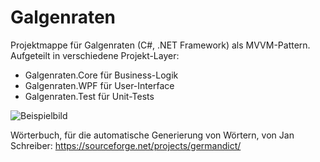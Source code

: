 # Galgenraten

Projektmappe für Galgenraten (C#, .NET Framework) als MVVM-Pattern. Aufgeteilt in verschiedene Projekt-Layer:
* Galgenraten.Core für Business-Logik
* Galgenraten.WPF für User-Interface
* Galgenraten.Test für Unit-Tests

![Beispielbild](https://user-images.githubusercontent.com/51486595/151709691-31e85be2-2b79-42aa-aeea-0858be4dc625.jpg)

Wörterbuch, für die automatische Generierung von Wörtern, von Jan Schreiber: https://sourceforge.net/projects/germandict/ 
